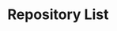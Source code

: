 # Repository List

<!-- - A short description about the project
- Instructions on how to run it
- Instructions on how to run the test suite
- Future improvements -->
